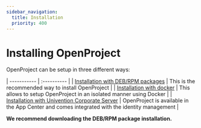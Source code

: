 ```yaml
---
sidebar_navigation:
  title: Installation
  priority: 400
---
```


# Installing OpenProject

OpenProject can be setup in three different ways:

| ----------- | :---------- |
| [Installation with DEB/RPM packages](./packaged) | This is the recommended way to install OpenProject |
| [Installation with docker](./docker) | This allows to setup OpenProject in an isolated manner using Docker |
| [Installation with Univention Corporate Server](./univention) | OpenProject is available in the App Center and comes integrated with the identity management |

**We recommend downloading the DEB/RPM package installation.**
